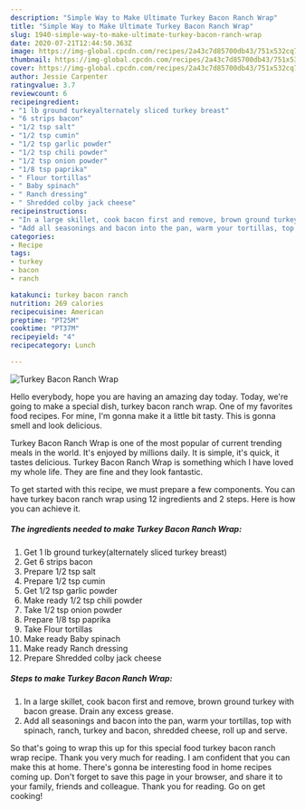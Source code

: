 ```yaml
---
description: "Simple Way to Make Ultimate Turkey Bacon Ranch Wrap"
title: "Simple Way to Make Ultimate Turkey Bacon Ranch Wrap"
slug: 1940-simple-way-to-make-ultimate-turkey-bacon-ranch-wrap
date: 2020-07-21T12:44:50.363Z
image: https://img-global.cpcdn.com/recipes/2a43c7d85700db43/751x532cq70/turkey-bacon-ranch-wrap-recipe-main-photo.jpg
thumbnail: https://img-global.cpcdn.com/recipes/2a43c7d85700db43/751x532cq70/turkey-bacon-ranch-wrap-recipe-main-photo.jpg
cover: https://img-global.cpcdn.com/recipes/2a43c7d85700db43/751x532cq70/turkey-bacon-ranch-wrap-recipe-main-photo.jpg
author: Jessie Carpenter
ratingvalue: 3.7
reviewcount: 6
recipeingredient:
- "1 lb ground turkeyalternately sliced turkey breast"
- "6 strips bacon"
- "1/2 tsp salt"
- "1/2 tsp cumin"
- "1/2 tsp garlic powder"
- "1/2 tsp chili powder"
- "1/2 tsp onion powder"
- "1/8 tsp paprika"
- " Flour tortillas"
- " Baby spinach"
- " Ranch dressing"
- " Shredded colby jack cheese"
recipeinstructions:
- "In a large skillet, cook bacon first and remove, brown ground turkey with bacon grease. Drain any excess grease."
- "Add all seasonings and bacon into the pan, warm your tortillas, top with spinach, ranch, turkey and bacon, shredded cheese, roll up and serve."
categories:
- Recipe
tags:
- turkey
- bacon
- ranch

katakunci: turkey bacon ranch 
nutrition: 269 calories
recipecuisine: American
preptime: "PT25M"
cooktime: "PT37M"
recipeyield: "4"
recipecategory: Lunch

---
```



![Turkey Bacon Ranch Wrap](https://img-global.cpcdn.com/recipes/2a43c7d85700db43/751x532cq70/turkey-bacon-ranch-wrap-recipe-main-photo.jpg)

Hello everybody, hope you are having an amazing day today. Today, we're going to make a special dish, turkey bacon ranch wrap. One of my favorites food recipes. For mine, I'm gonna make it a little bit tasty. This is gonna smell and look delicious.

Turkey Bacon Ranch Wrap is one of the most popular of current trending meals in the world. It's enjoyed by millions daily. It is simple, it's quick, it tastes delicious. Turkey Bacon Ranch Wrap is something which I have loved my whole life. They are fine and they look fantastic.




To get started with this recipe, we must prepare a few components. You can have turkey bacon ranch wrap using 12 ingredients and 2 steps. Here is how you can achieve it.

<!--inarticleads1-->

##### The ingredients needed to make Turkey Bacon Ranch Wrap:

1. Get 1 lb ground turkey(alternately sliced turkey breast)
1. Get 6 strips bacon
1. Prepare 1/2 tsp salt
1. Prepare 1/2 tsp cumin
1. Get 1/2 tsp garlic powder
1. Make ready 1/2 tsp chili powder
1. Take 1/2 tsp onion powder
1. Prepare 1/8 tsp paprika
1. Take  Flour tortillas
1. Make ready  Baby spinach
1. Make ready  Ranch dressing
1. Prepare  Shredded colby jack cheese




<!--inarticleads2-->

##### Steps to make Turkey Bacon Ranch Wrap:

1. In a large skillet, cook bacon first and remove, brown ground turkey with bacon grease. Drain any excess grease.
1. Add all seasonings and bacon into the pan, warm your tortillas, top with spinach, ranch, turkey and bacon, shredded cheese, roll up and serve.




So that's going to wrap this up for this special food turkey bacon ranch wrap recipe. Thank you very much for reading. I am confident that you can make this at home. There's gonna be interesting food in home recipes coming up. Don't forget to save this page in your browser, and share it to your family, friends and colleague. Thank you for reading. Go on get cooking!
